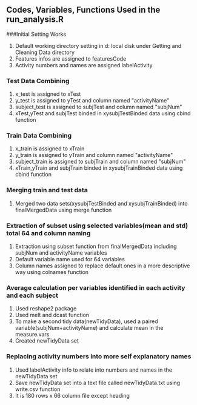 ## Codes, Variables, Functions Used in the run_analysis.R

###Initial Setting Works
1. Default working directory setting in d: local disk under Getting and Cleaning Data directory
2. Features infos are assigned to featuresCode
3. Activity numbers and names are assigned labelActivity

### Test Data Combining
1. x_test is assigned to xTest
2. y_test is assigned to yTest and column named "activityName"
3. subject_test is assigned to subjTest and column named "subjNum"
4. xTest,yTest and subjTest binded in xysubjTestBinded data using cbind function

### Train Data Combining
1. x_train is assigned to xTrain
2. y_train is assigned to yTrain and column named "activityName"
3. subject_train is assigned to subjTrain and column named "subjNum"
4. xTrain,yTrain and subjTrain binded in xysubjTrainBinded data using cbind function

### Merging train and test data
1. Merged two data sets(xysubjTestBinded and xysubjTrainBinded) into finalMergedData using merge function

### Extraction of subset using selected variables(mean and std) total 64 and column naming
1. Extraction using subset function from finalMergedData including subjNum and activityName variables
2. Default variable name used for 64 variables
3. Column names assigned to replace default ones in a more descriptive way using colnames function

### Average calculation per variables identified in each activity and each subject
1. Used reshape2 package
2. Used melt and dcast function
3. To make a second tidy data(newTidyData), used a paired variable(subjNum+activityName) and calculate mean 
   in the measure.vars
4. Created newTidyData set

### Replacing activity numbers into more self explanatory names
1. Used labelActivity info to relate into numbers and names in the newTidyData set
2. Save newTidyData set into a text file called newTidyData.txt using write.csv function
3. It is 180 rows x 66 column file except heading

